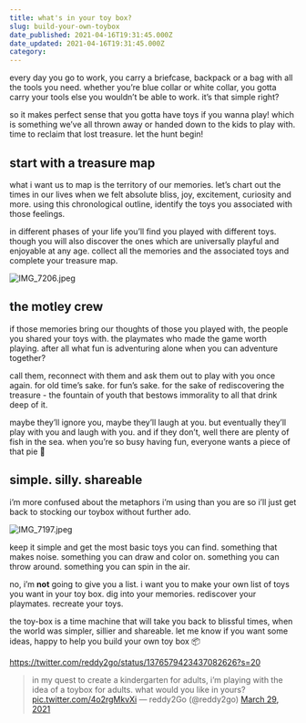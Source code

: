 ```yaml
---
title: what's in your toy box?
slug: build-your-own-toybox
date_published: 2021-04-16T19:31:45.000Z
date_updated: 2021-04-16T19:31:45.000Z
category: 
---
```

every day you go to work, you carry a briefcase, backpack or a bag with all the tools you need. whether you’re blue collar or white collar, you gotta carry your tools else you wouldn’t be able to work. it’s that simple right?

so it makes perfect sense that you gotta have toys if you wanna play! which is something we’ve all thrown away or handed down to the kids to play with. time to reclaim that lost treasure. let the hunt begin!

## start with a treasure map
what i want us to map is the territory of our memories. let’s chart out the times in our lives when we felt absolute bliss, joy, excitement, curiosity and more. using this chronological outline, identify the toys you associated with those feelings.

in different phases of your life you’ll find you played with different toys. though you will also discover the ones which are universally playful and enjoyable at any age. collect all the memories and the associated toys and complete your treasure map.

![IMG_7206.jpeg](https://res.craft.do/user/full/aea53ecb-f07e-7684-f954-13f587938a00/8A4AD33E-5D39-4E0B-AFCE-091F66FA924E_2)
## the motley crew
if those memories bring our thoughts of those you played with, the people you shared your toys with. the playmates who made the game worth playing. after all what fun is adventuring alone when you can adventure together?

call them, reconnect with them and ask them out to play with you once again. for old time’s sake. for fun’s sake. for the sake of rediscovering the treasure - the fountain of youth that bestows immorality to all that drink deep of it.

maybe they’ll ignore you, maybe they’ll laugh at you. but eventually they’ll play with you and laugh with you. and if they don’t, well there are plenty of fish in the sea. when you’re so busy having fun, everyone wants a piece of that pie 🥧

## simple. silly. shareable
i’m more confused about the metaphors i’m using than you are so i’ll just get back to stocking our toybox without further ado.

![IMG_7197.jpeg](https://res.craft.do/user/full/aea53ecb-f07e-7684-f954-13f587938a00/FF1BBEAA-071F-49BE-9369-8DA91E8498F8_2)

keep it simple and get the most basic toys you can find. something that makes noise. something you can draw and color on. something you can throw around. something you can spin in the air.

no, i’m **not** going to give you a list. i want you to make your own list of toys you want in your toy box. dig into your memories. rediscover your playmates. recreate your toys.

the toy-box is a time machine that will take you back to blissful times, when the world was simpler, sillier and shareable. let me know if you want some ideas, happy to help you build your own toy box 📦

https://twitter.com/reddy2go/status/1376579423437082626?s=20
> in my quest to create a kindergarten for adults, i’m playing with the idea of a toybox for adults. what would you like in yours? [pic.twitter.com/4o2rgMkvXi](https://t.co/4o2rgMkvXi)
> &mdash; reddy2Go (@reddy2go) [March 29, 2021](https://twitter.com/reddy2go/status/1376579423437082626?ref_src=twsrc%5Etfw)
